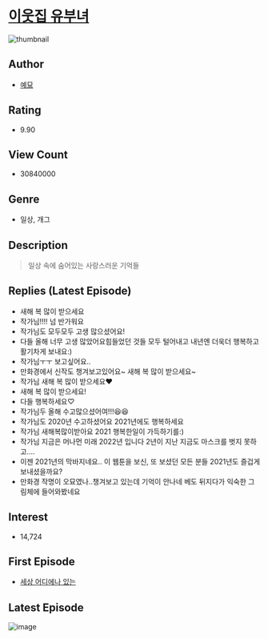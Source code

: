 # [이웃집 유부녀](https://comic.naver.com/bestChallenge/list?titleId=695447)
![thumbnail](https://image-comic.pstatic.net/user_contents_data/challenge_comic/2020/01/02/102135/thumbnail_202x164703aa252_5317_41f8_bdf7_1ccbc7058110_00003709.JPEG)

## Author
- [예묘](https://comic.naver.com/artistTitle?id=102135)

## Rating
- 9.90

## View Count
- 30840000

## Genre
- 일상, 개그

## Description
> 일상 속에 숨어있는 사랑스러운 기억들

## Replies (Latest Episode)
- 새해 복 많이 받으세요
- 작가님!!!! 넘 반가워요
- 작가님도 모두모두 고생 많으셨어요!
- 다들 올해 너무 고생 많았어요힘들었던 것들 모두 털어내고 내년엔 더욱더 행복하고 활기차게 보내요:)
- 작가님ㅜㅜ 보고싶어요..
- 만화경에서 신작도 챙겨보고있어요~ 새해 복 많이 받으세요~
- 작가님 새해 복 많이 받으세요❤️
- 새해 복 많이 받으세요!
- 다들 행복하세요♡
- 작가님두 올해 수고많으셨어여!!!😆😆
- 작가님도 2020년 수고하셨어요 2021년에도 행복하세요
- 작가님 새해복많이받아요 2021 행복한일이 가득하기를:)
- 작가님 지금은 머나먼 미래 2022년 입니다 2년이 지난 지금도 마스크를 벗지 못하고....
- 이젠 2021년의 막바지네요.. 이 웹툰을 보신, 또 보셨던 모든 분들 2021년도 즐겁게 보내셨을까요?
- 만화경 작명이 오묘였나..챙겨보고 있는데 기억이 안나네 베도 뒤지다가 익숙한 그림체에 들어와봤네요

## Interest
- 14,724

## First Episode
- [세상 어디에나 있는](https://comic.naver.com/bestChallenge/detail?titleId=695447&no=1)

## Latest Episode
![image](https://image-comic.pstatic.net/user_contents_data/challenge_comic/2020/12/31/102135/upload_3690812264805512753.jpeg)

